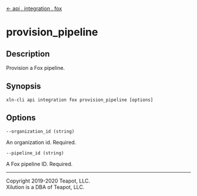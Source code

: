 [<- api . integration . fox](index.md)

# provision_pipeline

## Description

Provision a Fox pipeline.

## Synopsis

```
xln-cli api integration fox provision_pipeline [options]
```

## Options

`--organization_id (string)`

An organization id. Required.

`--pipeline_id (string)`

A Fox pipeline ID. Required.

---

Copyright 2019-2020 Teapot, LLC.  
Xilution is a DBA of Teapot, LLC.
